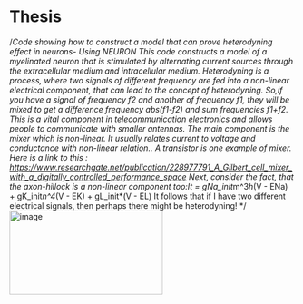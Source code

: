 # Thesis
/*Code showing how to construct a model that can prove heterodyning effect in neurons- Using NEURON 
This code constructs a model of a myelinated neuron that is stimulated by alternating current sources through the extracellular medium and intracellular medium.
Heterodyning is a process, where two signals of different frequency are fed into a non-linear electrical component, that can lead to the concept of heterodyning.
So,if you have a signal of frequency f2 and another of frequency f1, they will be mixed to get a difference frequency abs(f1-f2) and sum frequencies f1+f2.
This is a vital component in telecommunication electronics and allows people to communicate with smaller antennas.
The main component is the mixer which is non-linear. It usually relates current to voltage and conductance with non-linear relation..
A transistor is one example of mixer. Here is a link to this : https://www.researchgate.net/publication/228977791_A_Gilbert_cell_mixer_with_a_digitally_controlled_performance_space
Next, consider the fact, that the axon-hillock is a non-linear component too:It = gNa_init*m^3*h*(V - ENa) + gK_init*n^4*(V - EK) + gL_init*(V - EL)
It follows that if I have two different electrical signals, then perhaps there might be heterodyning!
*/
<img width="270" height="148" alt="image" src="https://github.com/user-attachments/assets/139307e5-e0e9-41fb-8343-7644806e2f3d" />
